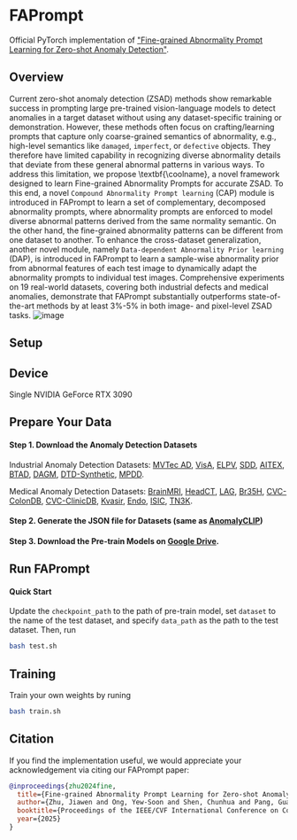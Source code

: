 # FAPrompt

Official PyTorch implementation of ["Fine-grained Abnormality Prompt Learning for Zero-shot Anomaly Detection"](https://arxiv.org/pdf/2410.10289). 

## Overview
Current zero-shot anomaly detection (ZSAD) methods show remarkable success in prompting large pre-trained vision-language models to detect anomalies in a target dataset without using any dataset-specific training or demonstration. However, these methods often focus on crafting/learning prompts that capture only coarse-grained semantics of abnormality, e.g., high-level semantics like `damaged`, `imperfect`, or `defective` objects. They therefore have limited capability in recognizing diverse abnormality details that deviate from these general abnormal patterns in various ways. To address this limitation, we propose \textbf{\coolname}, a novel framework designed to learn Fine-grained Abnormality Prompts for accurate ZSAD. 
To this end, a novel `Compound Abnormality Prompt learning` (CAP) module is introduced in FAPrompt to learn a set of complementary, decomposed abnormality prompts, where abnormality prompts are enforced to model diverse abnormal patterns derived from the same normality semantic.
On the other hand, the fine-grained abnormality patterns can be different from one dataset to another. To enhance the cross-dataset generalization,  another novel module, namely `Data-dependent Abnormality Prior learning` (DAP), is introduced in FAPrompt to learn a sample-wise abnormality prior from abnormal features of each test image to dynamically adapt the abnormality prompts to individual test images.
Comprehensive experiments on 19 real-world datasets, covering both industrial defects and medical anomalies, demonstrate that FAPrompt substantially outperforms state-of-the-art methods by at least 3%-5% in both image- and pixel-level ZSAD tasks.
![image](./framework.png)

## Setup

## Device
Single NVIDIA GeForce RTX 3090

## Prepare Your Data
#### Step 1. Download the Anomaly Detection Datasets
Industrial Anomaly Detection Datasets: [MVTec AD](https://www.mvtec.com/company/research/datasets/mvtec-ad), [VisA](https://github.com/amazon-science/spot-diff), [ELPV](https://github.com/zae-bayern/elpv-dataset), [SDD](https://www.vicos.si/resources/kolektorsdd/), [AITEX](https://www.aitex.es/afid/), [BTAD](http://avires.dimi.uniud.it/papers/btad/btad.zip), [DAGM](https://www.kaggle.com/datasets/mhskjelvareid/dagm-2007-competition-dataset-optical-inspection), [DTD-Synthetic](https://drive.google.com/drive/folders/10OyPzvI3H6llCZBxKxFlKWt1Pw1tkMK1), [MPDD](https://github.com/stepanje/MPDD).

Medical Anomaly Detection Datasets: [BrainMRI](https://www.kaggle.com/datasets/navoneel/brain-mri-images-for-brain-tumor-detection), [HeadCT](https://www.kaggle.com/datasets/felipekitamura/head-ct-hemorrhage), [LAG](https://github.com/smilell/AG-CNN), [Br35H](https://www.kaggle.com/datasets/ahmedhamada0/brain-tumor-detection), [CVC-ColonDB](https://figshare.com/articles/figure/Polyp_DataSet_zip/21221579), [CVC-ClinicDB](https://figshare.com/articles/figure/Polyp_DataSet_zip/21221579), [Kvasir](https://figshare.com/articles/figure/Polyp_DataSet_zip/21221579), [Endo](https://drive.google.com/file/d/1LNpLkv5ZlEUzr_RPN5rdOHaqk0SkZa3m/view), [ISIC](https://drive.google.com/file/d/1UeuKgF1QYfT1jTlYHjxKB3tRjrFHfFDR/view), [TN3K](https://github.com/haifangong/TRFE-Net-for-thyroid-nodule-segmentation?tab=readme-ov-file).

#### Step 2. Generate the JSON file for Datasets (same as [AnomalyCLIP](https://github.com/zqhang/AnomalyCLIP/tree/main?tab=readme-ov-file))

#### Step 3. Download the Pre-train Models on [Google Drive]().

## Run FAPrompt
#### Quick Start
Update the `checkpoint_path` to the path of pre-train model, set `dataset` to the name of the test dataset, and specify `data_path` as the path to the test dataset. Then, run
```bash
bash test.sh
```

## Training
Train your own weights by runing
```bash
bash train.sh
```

## Citation
If you find the implementation useful, we would appreciate your acknowledgement via citing our FAPrompt paper:
```bibtex
@inproceedings{zhu2024fine,
  title={Fine-grained Abnormality Prompt Learning for Zero-shot Anomaly Detection},
  author={Zhu, Jiawen and Ong, Yew-Soon and Shen, Chunhua and Pang, Guansong},
  booktitle={Proceedings of the IEEE/CVF International Conference on Computer Vision},
  year={2025}
}
```

